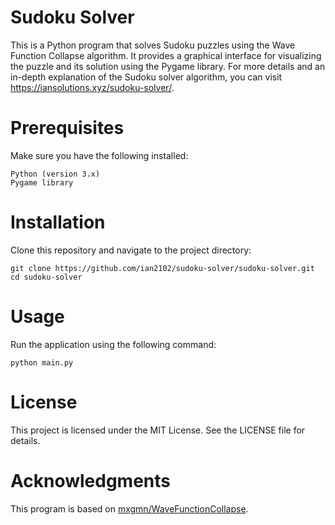 # Sudoku Solver
This is a Python program that solves Sudoku puzzles using the Wave Function Collapse algorithm. It provides a graphical interface for visualizing the puzzle and its solution using the Pygame library.
For more details and an in-depth explanation of the Sudoku solver algorithm, you can visit https://iansolutions.xyz/sudoku-solver/.

# Prerequisites
Make sure you have the following installed:

    Python (version 3.x)
    Pygame library

# Installation
Clone this repository and navigate to the project directory:
```
git clone https://github.com/ian2102/sudoku-solver/sudoku-solver.git
cd sudoku-solver
```

# Usage
Run the application using the following command:
```
python main.py
```

# License
This project is licensed under the MIT License. See the LICENSE file for details.

# Acknowledgments
This program is based on [mxgmn/WaveFunctionCollapse](https://github.com/mxgmn/WaveFunctionCollapse).
